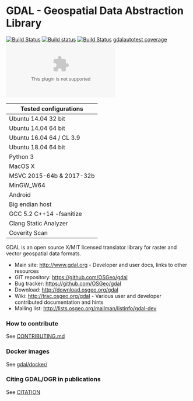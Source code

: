 GDAL - Geospatial Data Abstraction Library
====

[![Build Status](https://travis-ci.com/OSGeo/gdal.svg?branch=master)](https://travis-ci.com/OSGeo/gdal)
[![Build status](https://ci.appveyor.com/api/projects/status/jtwx0pcr0y01i17p/branch/master?svg=true)](https://ci.appveyor.com/project/OSGeo/gdal)
[![Build Status](https://scan.coverity.com/projects/749/badge.svg?flat=1)](https://scan.coverity.com/projects/gdal)
[gdalautotest coverage](https://gdalautotest-coverage-results.github.io/coverage_html/index.html)
[![Documentation build Status](https://dev.azure.com/osgeo/gdal/_apis/build/status/OSGeo.gdal.doc?branchName=master&jobName=Documentation)](https://dev.azure.com/osgeo/gdal/_build/latest?definitionId=2&branchName=master&jobName=Documentation)

| Tested configurations    |
| ------------------------ |
| Ubuntu 14.04 32 bit      |
| Ubuntu 14.04 64 bit      |
| Ubuntu 16.04 64 / CL 3.9 |
| Ubuntu 18.04 64 bit      |
| Python 3                 |
| MacOS X                  |
| MSVC 2015-64b & 2017-32b |
| MinGW_W64                |
| Android                  |
| Big endian host          |
| GCC 5.2 C++14 -fsanitize |
| Clang Static Analyzer    |
| Coverity Scan            |

GDAL is an open source X/MIT licensed translator library for raster and vector geospatial data formats.

* Main site: http://www.gdal.org - Developer and user docs, links to other resources
* GIT repository: https://github.com/OSGeo/gdal
* Bug tracker: https://github.com/OSGeo/gdal
* Download: http://download.osgeo.org/gdal
* Wiki: http://trac.osgeo.org/gdal - Various user and developer contributed documentation and hints
* Mailing list: http://lists.osgeo.org/mailman/listinfo/gdal-dev

### How to contribute

See [CONTRIBUTING.md](CONTRIBUTING.md)

### Docker images

See [gdal/docker/](gdal/docker/)

### Citing GDAL/OGR in publications

See [CITATION](CITATION)
